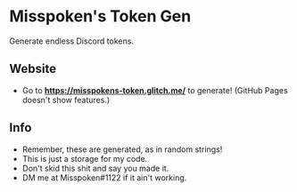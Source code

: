 # Misspoken's Token Gen
Generate endless Discord tokens.

## Website
- Go to **https://misspokens-token.glitch.me/** to generate! (GitHub Pages doesn't show features.)

## Info
- Remember, these are generated, as in random strings!
- This is just a storage for my code.
- Don't skid this shit and say you made it.
- DM me at Misspoken#1122 if it ain't working.
